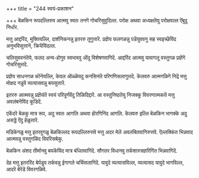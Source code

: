 +++
title = "244 स्वयं-प्रकाशन"

+++
बॆळकिन रूपदल्लिरुव आत्मवु स्वतः तनगॆ गोचरिसुवुदिल्ल. परोक्ष अथवा अध्यक्षतॆयु परोक्षवल्ल ऎंबुदु निर्धार.

मत्तु आद्दरिंद, मुक्तियल्लि, दार्शनिकनन्नु इतररु तूगुत्तारॆ. प्रज्ञॆय फलगळन्नु पडॆयुववनु सह स्वइच्छॆयिंद अनुभविसुत्तानॆ, क्रियॆयिंदल्ल.

चलिसुववनंतॆये, फलद अन्य-होगुव स्वभाववु ऒंदु विशेषणवागिदॆ. आद्दरिंद आत्मवु यावागलू वस्तुगळ प्रज्ञॆगॆ गोचरिसुत्तदॆ.

प्रज्ञॆय साधनगळ कॊनॆयल्लि, केवल ऒळ्ळॆयदु कनसिनंतॆ परिगणिसलागुत्तदॆ. कॆलवरु आत्मगळिगॆ निद्रॆ मत्तु मोक्षद नडुवॆ व्यत्यासवन्नु बयसुत्तारॆ.

इतररु आत्मवन्नु प्रज्ञॆयंतॆ स्वयं परिपूर्णवॆंदु तिळिदिद्दारॆ. आ वस्तुनिष्ठतॆयु निजक्कू विवरणात्मकतॆ मत्तु अवलंबनॆयिंद कूडिदॆ.

एकॆंदरॆ बॆळकु मात्र रूप, अदु स्वतः आगलि अथवा हॊरगिनिंद आगलि. कॆलवरु इल्लि बॆळकिन भागक्कॆ अदु असड्डॆ ऎंदु हेळुत्तारॆ.

मडिकॆगळु मत्तु इतरवुगळु बॆळकिल्लद रूपदल्लिरुत्तवॆ मत्तु अदर मेलॆ अवलंबितवागिरुत्तवॆ. ऎल्लक्किंत भिन्नवाद आत्मवन्नु वस्तुगळिंद विवरिसबेकु.

बॆळकिन अंशद तीर्मानवु बयकॆयिंद मात्र बंधितवागिदॆ. सौगतर विधानवु तर्कशास्त्रज्ञरिगिंत भिन्नवागिदॆ.

देह मत्तु इतररिंद बेर्पडुव तर्कवन्नु ईगागले चर्चिसलागिदॆ. यावुदे व्यत्यासविल्ल, व्यत्यासद यावुदे भागविल्ल, आदरॆ बेरॆडॆ विवरगळिवॆ.

